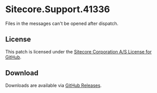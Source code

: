 # Sitecore.Support.41336
Files in the messages can't be opened after dispatch.

## License  
This patch is licensed under the [Sitecore Corporation A/S License for GitHub](https://github.com/sitecoresupport/Sitecore.Support.41336/blob/master/LICENSE).  

## Download  
Downloads are available via [GitHub Releases](https://github.com/sitecoresupport/Sitecore.Support.41336/releases).  
